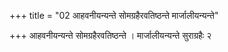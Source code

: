 +++
title = "02 आहवनीयन्यन्ते सोमग्रहैरवतिष्ठन्ते मार्जालीयन्यन्ते"

+++
आहवनीयन्यन्ते सोमग्रहैरवतिष्ठन्ते । मार्जालीयन्यन्ते सुराग्रहैः २